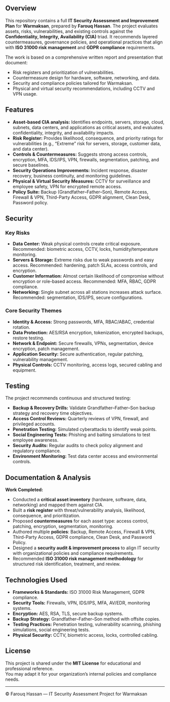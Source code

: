 ## Overview

This repository contains a full **IT Security Assessment and Improvement Plan** for **Warmaksan**, prepared by **Farouq Hassan**. The project evaluates assets, risks, vulnerabilities, and existing controls against the **Confidentiality, Integrity, Availability (CIA)** triad. It recommends layered countermeasures, governance policies, and operational practices that align with **ISO 31000 risk management** and **GDPR compliance** requirements.

The work is based on a comprehensive written report and presentation that document:
- Risk registers and prioritization of vulnerabilities.
- Countermeasure design for hardware, software, networking, and data.
- Security and compliance policies tailored for Warmaksan.
- Physical and virtual security recommendations, including CCTV and VPN usage.

## Features

- **Asset-based CIA analysis:** Identifies endpoints, servers, storage, cloud, subnets, data centers, and applications as critical assets, and evaluates confidentiality, integrity, and availability impacts.
- **Risk Register:** Provides likelihood, consequence, and priority ratings for vulnerabilities (e.g., “Extreme” risk for servers, storage, customer data, and data center).
- **Controls & Countermeasures:** Suggests strong access controls, encryption, MFA, IDS/IPS, VPN, firewalls, segmentation, patching, and secure baselines.
- **Security Operations Improvements:** Incident response, disaster recovery, business continuity, and monitoring guidelines.
- **Physical & Virtual Security Measures:** CCTV for surveillance and employee safety, VPN for encrypted remote access.
- **Policy Suite:** Backup (Grandfather–Father–Son), Remote Access, Firewall & VPN, Third-Party Access, GDPR alignment, Clean Desk, Password policy.

## Security

### Key Risks
- **Data Center:** Weak physical controls create critical exposure. Recommended: biometric access, CCTV, locks, humidity/temperature monitoring.
- **Servers & Storage:** Extreme risks due to weak passwords and easy access. Recommended: hardening, patch SLAs, access controls, and encryption.
- **Customer Information:** Almost certain likelihood of compromise without encryption or role-based access. Recommended: MFA, RBAC, GDPR compliance.
- **Networking:** Single subnet across all stations increases attack surface. Recommended: segmentation, IDS/IPS, secure configurations.

### Core Security Themes
- **Identity & Access:** Strong passwords, MFA, RBAC/ABAC, credential rotation.
- **Data Protection:** AES/RSA encryption, tokenization, encrypted backups, restore testing.
- **Network & Endpoint:** Secure firewalls, VPNs, segmentation, device encryption, patch management.
- **Application Security:** Secure authentication, regular patching, vulnerability management.
- **Physical Controls:** CCTV monitoring, access logs, secured cabling and equipment.

## Testing

The project recommends continuous and structured testing:
- **Backup & Recovery Drills:** Validate Grandfather–Father–Son backup strategy and recovery time objectives.
- **Access Control Reviews:** Quarterly reviews of VPN, firewall, and privileged accounts.
- **Penetration Testing:** Simulated cyberattacks to identify weak points.
- **Social Engineering Tests:** Phishing and baiting simulations to test employee awareness.
- **Security Audits:** Regular audits to check policy alignment and regulatory compliance.
- **Environment Monitoring:** Test data center access and environmental controls.

## Documentation & Analysis

**Work Completed:**
- Conducted a **critical asset inventory** (hardware, software, data, networking) and mapped them against CIA.
- Built a **risk register** with threat/vulnerability analysis, likelihood, consequence, and prioritization.
- Proposed **countermeasures** for each asset type: access control, patching, encryption, segmentation, monitoring.
- Authored multiple **policies**: Backup, Remote Access, Firewall & VPN, Third-Party Access, GDPR compliance, Clean Desk, and Password Policy.
- Designed a **security audit & improvement process** to align IT security with organizational policies and compliance requirements.
- Recommended **ISO 31000 risk management methodology** for structured risk identification, treatment, and review.

## Technologies Used

- **Frameworks & Standards:** ISO 31000 Risk Management, GDPR compliance.
- **Security Tools:** Firewalls, VPN, IDS/IPS, MFA, AV/EDR, monitoring systems.
- **Encryption:** AES, RSA, TLS, secure backup systems.
- **Backup Strategy:** Grandfather–Father–Son method with offsite copies.
- **Testing Practices:** Penetration testing, vulnerability scanning, phishing simulations, social engineering tests.
- **Physical Security:** CCTV, biometric access, locks, controlled cabling.

## License

This project is shared under the **MIT License** for educational and professional reference.  
You may adapt it for your organization’s internal policies and compliance needs.

---
© Farouq Hassan — IT Security Assessment Project for Warmaksan
